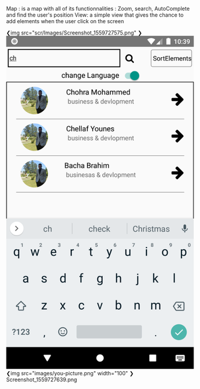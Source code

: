 Map : is a map with all of its functionnalities : Zoom, search, AutoComplete and find the user's position View: a simple view that gives the chance to add elements when the user click on the screen


❮img src="scr/Images/Screenshot_1559727575.png" ❯
![](scr/Images/Screenshot_1559727596.png)
❮img src="images/you-picture.png" width="100" ❯
Screenshot_1559727639.png
